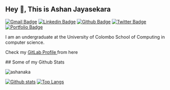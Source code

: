 ## Hey 👋, This is Ashan Jayasekara
[![Gmail Badge](https://img.shields.io/badge/-ashansjp@gmail.com-c14438?style=flat&logo=Gmail&logoColor=white&link=mailto:ashansjp@gmail.com)](mailto:ashansjp@gmail.com)
[![Linkedin Badge](https://img.shields.io/badge/-Ashan-Jayasekara-0072b1?style=flat&logo=Linkedin&logoColor=white&link=https://www.linkedin.com/in/Ashan-Jayasekara/)](https://www.linkedin.com/in/Ashan-Jayasekara/) [![Github Badge](https://img.shields.io/badge/-ashanaka-grey?style=flat&logo=github&logoColor=white&link=https://github.com/ashanaka/)](https://www.github.com/ashanaka/) [![Twitter Badge](https://img.shields.io/badge/-ashansjp-00acee?style=flat&logo=twitter&logoColor=white&link=https://twitter.com/ashansjp/)](https://www.twitter.com/ashansjp/) [![Portfolio Badge](https://img.shields.io/badge/portfolio-web-blue?style=flat&link=ashanshanaka.pythonanywhere.com/)](ashanshanaka.pythonanywhere.com/) <p align='left'>I am an undergraduate at the University of Colombo School of Computing in computer science.</p>
<p align='left'>Check my <a  href="https://gitlab.com/ashansjp">GitLab Profile </a>from here</p>
## Some of my Github Stats
<p align=left> <img src=https://komarev.com/ghpvc/?username=ashanaka alt=ashanaka /> </p>

[![Github stats](https://github-readme-stats.vercel.app/api?username=ashanaka&show_icons=true&include_all_commits=true)](https://github.com/ashanaka/github-readme-stats)
[![Top Langs](https://github-readme-stats.vercel.app/api/top-langs/?username=ashanaka&layout=compact)](https://github.com/ashanaka/github-readme-stats)

